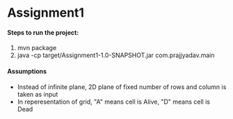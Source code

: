 # Assignment1

#### Steps to run the project:
1. mvn package
2. java -cp target/Assignment1-1.0-SNAPSHOT.jar com.prajjyadav.main

#### Assumptions
* Instead of infinite plane, 2D plane of fixed number of rows and column is taken as input
* In reperesentation of grid, "A" means cell is Alive, "D" means cell is Dead
